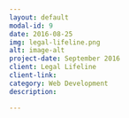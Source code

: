 ```yaml
---
layout: default
modal-id: 9
date: 2016-08-25
img: legal-lifeline.png
alt: image-alt
project-date: September 2016
client: Legal Lifeline
client-link:
category: Web Development
description:

---
```

